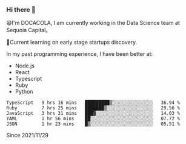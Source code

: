 ### Hi there 👋

<!--
**fengliu222/fengliu222** is a ✨ _special_ ✨ repository because its `README.md` (this file) appears on your GitHub profile.

Here are some ideas to get you started:

- 🔭 I’m currently working on ...
- 🌱 I’m currently learning ...
- 👯 I’m looking to collaborate on ...
- 🤔 I’m looking for help with ...
- 💬 Ask me about ...
- 📫 How to reach me: ...
- 😄 Pronouns: ...
- ⚡ Fun fact: ...
-->

😄I'm DOCACOLA, I am currently working in the Data Science team at Sequoia Capital。

🌱Current learning on early stage startups discovery.

In my past programming experience, I have been better at:
- Node.js
- React
- Typescript
- Ruby
- Python



<!--START_SECTION:waka-->
```text
TypeScript   9 hrs 16 mins   █████████▒░░░░░░░░░░░░░░░   36.94 % 
Ruby         7 hrs 25 mins   ███████▒░░░░░░░░░░░░░░░░░   29.56 % 
JavaScript   3 hrs 31 mins   ███▓░░░░░░░░░░░░░░░░░░░░░   14.03 % 
YAML         1 hr 56 mins    ██░░░░░░░░░░░░░░░░░░░░░░░   07.72 % 
JSON         1 hr 23 mins    █▒░░░░░░░░░░░░░░░░░░░░░░░   05.51 % 
```
<!--END_SECTION:waka-->
Since 2021/11/29
